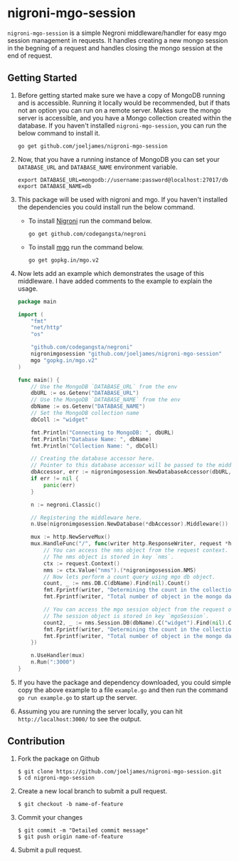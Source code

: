 nigroni-mgo-session
===================

`nigroni-mgo-session` is a simple Negroni middleware/handler for easy mgo session management in requests. It handles creating a new mongo session in the begning of a request and handles closing the mongo session at the end of request.


Getting Started
---------------
1. Before getting started make sure we have a copy of MongoDB running and is accessible. Running it locally would be recommended, but if thats not an option you can run on a remote server. Makes sure the mongo server is accessible, and you have a Mongo collection created within the database.
If you haven't installed `nigroni-mgo-session`, you can run the below command to install it.

    ```
    go get github.com/joeljames/nigroni-mgo-session
    ```

2. Now, that you have a running instance of MongoDB you can set your `DATABASE_URL` and `DATABASE_NAME` environment variable.

    ```
    export DATABASE_URL=mongodb://username:password@localhost:27017/db
    export DATABASE_NAME=db
    ```

3. This package will be used with nigroni and mgo. If you haven't installed the dependencies you could install run the below command.

    * To install [Nigroni](https://github.com/codegangsta/negroni) run the command below.

        ```
        go get github.com/codegangsta/negroni
        ```
    * To install [mgo](https://github.com/go-mgo/mgo) run the command below.

        ```
        go get gopkg.in/mgo.v2
        ```

4. Now lets add an example which demonstrates the usage of this middleware. I have added comments to the example to explain the usage.

    ```go
    package main

    import (
        "fmt"
        "net/http"
        "os"

        "github.com/codegangsta/negroni"
        nigronimgosession "github.com/joeljames/nigroni-mgo-session"
        mgo "gopkg.in/mgo.v2"
    )

    func main() {
        // Use the MongoDB `DATABASE_URL` from the env
        dbURL := os.Getenv("DATABASE_URL")
        // Use the MongoDB `DATABASE_NAME` from the env
        dbName := os.Getenv("DATABASE_NAME")
        // Set the MongoDB collection name
        dbColl := "widget"

        fmt.Println("Connecting to MongoDB: ", dbURL)
        fmt.Println("Database Name: ", dbName)
        fmt.Println("Collection Name: ", dbColl)

        // Creating the database accessor here.
        // Pointer to this database accessor will be passed to the middleware.
        dbAccessor, err := nigronimgosession.NewDatabaseAccessor(dbURL, dbName, dbColl)
        if err != nil {
            panic(err)
        }

        n := negroni.Classic()

        // Registering the middleware here.
        n.Use(nigronimgosession.NewDatabase(*dbAccessor).Middleware())

        mux := http.NewServeMux()
        mux.HandleFunc("/", func(writer http.ResponseWriter, request *http.Request) {
            // You can access the nms object from the request context.
            // The nms object is stored in key `nms`.
            ctx := request.Context()
            nms := ctx.Value("nms").(*nigronimgosession.NMS)
            // Now lets perform a count query using mgo db object.
            count, _ := nms.DB.C(dbName).Find(nil).Count()
            fmt.Fprintf(writer, "Determining the count in the collection using the db object. \n\n")
            fmt.Fprintf(writer, "Total number of object in the mongo database: %d  \n\n", count)

            // You can access the mgo session object from the request object.
            // The session object is stored in key `mgoSession`.
            count2, _ := nms.Session.DB(dbName).C("widget").Find(nil).Count()
            fmt.Fprintf(writer, "Determining the count in the collection using the session object. \n\n")
            fmt.Fprintf(writer, "Total number of object in the mongo database: %d  \n\n", count2)
        })

        n.UseHandler(mux)
        n.Run(":3000")
    }
    ```

5. If you have the package and dependency downloaded, you could simple copy the above example to a file `example.go` and then run the command `go run example.go` to start up the server.

6. Assuming you are running the server locally, you can hit `http://localhost:3000/` to see the output.


Contribution
------------
1. Fork the package on Github
    ```
    $ git clone https://github.com/joeljames/nigroni-mgo-session.git
    $ cd nigroni-mgo-session
    ```

2. Create a new local branch to submit a pull request.
    ```
    $ git checkout -b name-of-feature
    ```

3. Commit your changes
    ```
    $ git commit -m "Detailed commit message"
    $ git push origin name-of-feature
    ```

4. Submit a pull request.
